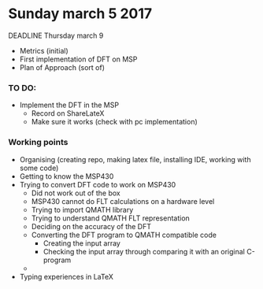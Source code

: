 # Sunday march 5 2017
DEADLINE Thursday march 9
   - Metrics (initial)
   - First implementation of DFT on MSP
   - Plan of Approach (sort of)

### TO DO:
 - Implement the DFT in the MSP
	- Record on ShareLateX
	- Make sure it works (check with pc implementation)

### Working points
 - Organising (creating repo, making latex file, installing IDE, working with some code)
 - Getting to know the MSP430
 - Trying to convert DFT code to work on MSP430
    - Did not work out of the box
    - MSP430 cannot do FLT calculations on a hardware level
    - Trying to import QMATH library
    - Trying to understand QMATH FLT representation
    - Deciding on the accuracy of the DFT
    - Converting the DFT program to QMATH compatible code
        - Creating the input array
        - Checking the input array through comparing it with an original C-program
    - 
 - Typing experiences in LaTeX
